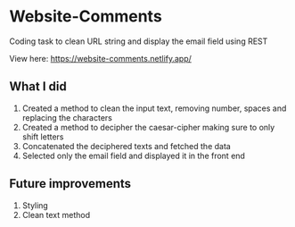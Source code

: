 # Website-Comments
Coding task to clean URL string and display the email field using REST

View here: https://website-comments.netlify.app/

## What I did
1. Created a method to clean the input text, removing number, spaces and replacing the characters
2. Created a method to decipher the caesar-cipher making sure to only shift letters
3. Concatenated the deciphered texts and fetched the data
4. Selected only the email field and displayed it in the front end

## Future improvements
1. Styling 
2. Clean text method